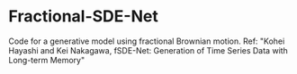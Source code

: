 # Fractional-SDE-Net
Code for a generative model using fractional Brownian motion.
Ref: "Kohei Hayashi and Kei Nakagawa, fSDE-Net: Generation of Time Series Data with Long-term Memory"

